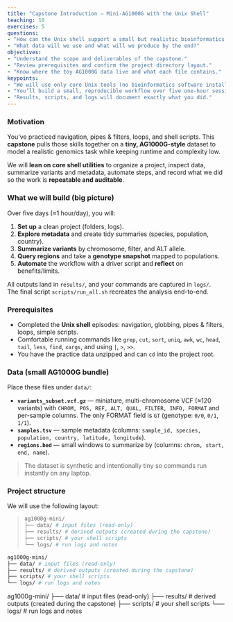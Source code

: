 ```yaml
---
title: "Capstone Introduction — Mini-AG1000G with the Unix Shell"
teaching: 10
exercises: 5
questions:
- "How can the Unix shell support a small but realistic bioinformatics workflow?"
- "What data will we use and what will we produce by the end?"
objectives:
- "Understand the scope and deliverables of the capstone."
- "Review prerequisites and confirm the project directory layout."
- "Know where the toy AG1000G data live and what each file contains."
keypoints:
- "We will use only core Unix tools (no bioinformatics software installs)."
- "You’ll build a small, reproducible workflow over five one-hour sessions."
- "Results, scripts, and logs will document exactly what you did."
---
```


### Motivation

You’ve practiced navigation, pipes & filters, loops, and shell scripts. This **capstone** pulls those skills together on a **tiny, AG1000G-style** dataset to model a realistic genomics task while keeping runtime and complexity low.

We will **lean on core shell utilities** to organize a project, inspect data, summarize variants and metadata, automate steps, and record what we did so the work is **repeatable and auditable**.

### What we will build (big picture)

Over five days (≈1 hour/day), you will:

1. **Set up** a clean project (folders, logs).
2. **Explore metadata** and create tidy summaries (species, population, country).
3. **Summarize variants** by chromosome, filter, and ALT allele.
4. **Query regions** and take a **genotype snapshot** mapped to populations.
5. **Automate** the workflow with a driver script and **reflect** on benefits/limits.

All outputs land in `results/`, and your commands are captured in `logs/`.  
The final script `scripts/run_all.sh` recreates the analysis end-to-end.

### Prerequisites

- Completed the **Unix shell** episodes: navigation, globbing, pipes & filters, loops, simple scripts.
- Comfortable running commands like `grep`, `cut`, `sort`, `uniq`, `awk`, `wc`, `head`, `tail`, `less`, `find`, `xargs`, and using `|`, `>`, `>>`.
- You have the practice data unzipped and can `cd` into the project root.

### Data (small AG1000G bundle)

Place these files under `data/`:

- **`variants_subset.vcf.gz`** — miniature, multi-chromosome VCF (≈120 variants) with `CHROM, POS, REF, ALT, QUAL, FILTER, INFO, FORMAT` and per-sample columns. The only FORMAT field is `GT` (genotype: `0/0`, `0/1`, `1/1`).
- **`samples.tsv`** — sample metadata (columns: `sample_id, species, population, country, latitude, longitude`).
- **`regions.bed`** — small windows to summarize by (columns: `chrom, start, end, name`).

> The dataset is synthetic and intentionally tiny so commands run instantly on any laptop.

### Project structure

We will use the following layout:
>```bash
> ag1000g-mini/
> ├── data/ # input files (read-only)
> ├── results/ # derived outputs (created during the capstone)
> ├── scripts/ # your shell scripts
> └── logs/ # run logs and notes
>```

```bash
ag1000g-mini/
├── data/ # input files (read-only)
├── results/ # derived outputs (created during the capstone)
├── scripts/ # your shell scripts
└── logs/ # run logs and notes
```

ag1000g-mini/
├── data/ # input files (read-only)
├── results/ # derived outputs (created during the capstone)
├── scripts/ # your shell scripts
└── logs/ # run logs and notes
